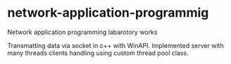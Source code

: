 # network-application-programmig
Network application programming labarotory works

Transmatting data via socket in c++ with WinAPI. Implemented server with many threads clients handling using custom thread pool class.
